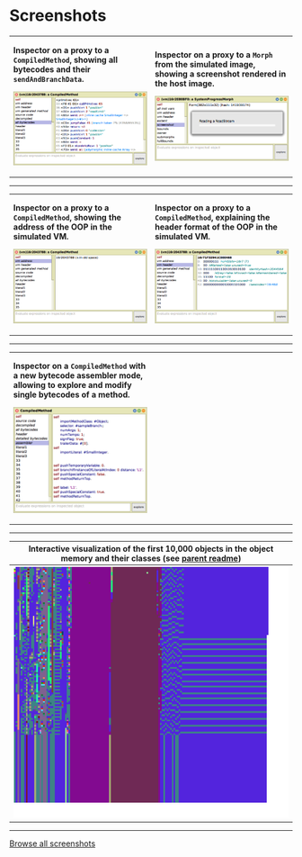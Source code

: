 # Screenshots

<table>
<tr>
<td width="50%">

<strong>Inspector on a proxy to a `CompiledMethod`, showing all bytecodes and their `sendAndBranchData`.</strong>

![Inspector on a proxy to a `CompiledMethod`, showing all bytecodes and their `sendAndBranchData`.](./inspector-method-bytecodes.png)

</td>
<td width="50%">

<strong>Inspector on a proxy to a `Morph` from the simulated image, showing a screenshot rendered in the host image.</strong>

![Inspector on a proxy to a `Morph` from the simulated image, showing a screenshot rendered in the host image.](./inspector-morph.png)

</td>
</tr>
</table>

---

<table>
<tr>
<td width="50%">

<strong>Inspector on a proxy to a `CompiledMethod`, showing the address of the OOP in the simulated VM.</strong>

![Inspector on a proxy to a `CompiledMethod`, showing the address of the OOP in the simulated VM.](./inspector-vm-address.png)

</td>
<td width="50%">

<strong>Inspector on a proxy to a `CompiledMethod`, explaining the header format of the OOP in the simulated VM.</strong>

![Inspector on a proxy to a `CompiledMethod`, explaining the header format of the OOP in the simulated VM.](./inspector-vm-header.png)

</td>
</tr>
</table>

---

<table>
<tr>
<td width="50%">

<strong>Inspector on a `CompiledMethod` with a new bytecode assembler mode, allowing to explore and modify single bytecodes of a method.</strong>

![Inspector on a `CompiledMethod` with a new bytecode assembler mode, allowing to explore and modify single bytecodes of a method.](./assemblerInspector.png)

</td>
<td width="50%">

&nbsp;

</td>
</tr>
</table>

---

|Interactive visualization of the first 10,000 objects in the object memory and their classes (see [parent readme](../README.md#bonus-using-oopsie-to-visualize-and-explore-the-object-memory))|
|-|
|![Interactive visualization of the first 10,000 objects in the object memory and their classes (see parent readme)](./objectMemoryVisualization.png)|

---

[Browse all screenshots](.)

